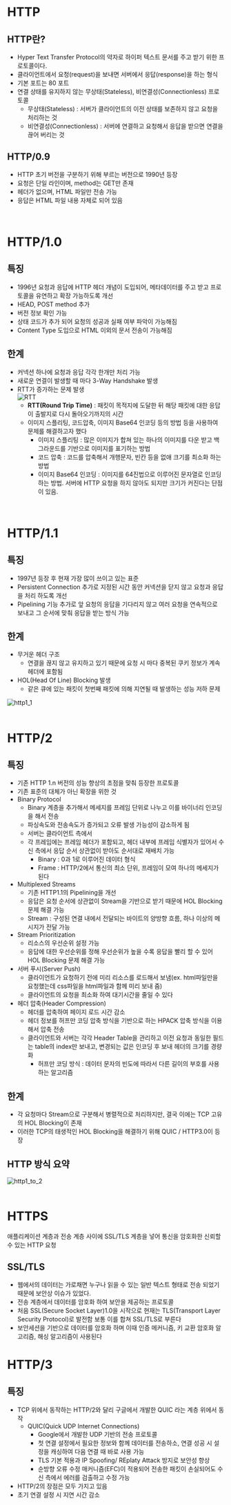 # HTTP
  ## HTTP란?
  - Hyper Text Transfer Protocol의 약자로 하이퍼 텍스트 문서를 주고 받기 위한 프로토콜이다.
  - 클라이언트에서 요청(request)을 보내면 서버에서 응답(response)을 하는 형식
  - 기본 포트는 80 포트
  - 연결 상태를 유지하지 않는 무상태(Stateless), 비연결성(Connectionless) 프로토콜
    - 무상태(Stateless) : 서버가 클라이언트의 이전 상태를 보존하지 않고 요청을 처리하는 것
    - 비연결성(Connectionless) : 서버에 연결하고 요청해서 응답을 받으면 연결을 끊어 버리는 것
  ## HTTP/0.9
  - HTTP 초기 버전을 구분하기 위해 부르는 버전으로 1990년 등장
  - 요청은 단일 라인이며, method는 GET만 존재
  - 헤더가 없으며, HTML 파일만 전송 가능
  - 응답은 HTML 파일 내용 자체로 되어 있음
<br>

# HTTP/1.0
  ## 특징
  - 1996년 요청과 응답에 HTTP 헤더 개념이 도입되어, 메타데이터를 주고 받고 프로토콜을 유연하고 확장 가능하도록 개선
  - HEAD, POST method 추가
  - 버전 정보 확인 가능
  - 상태 코드가 추가 되어 요청의 성공과 실패 여부 파악이 가능해짐
  - Content Type 도입으로 HTML 이외의 문서 전송이 가능해짐
  ## 한계
  - 커넥션 하나에 요청과 응답 각각 한개만 처리 가능
  - 새로운 연결이 발생할 때 마다 3-Way Handshake 발생
  - RTT가 증가하는 문제 발생  
    ![RTT](https://user-images.githubusercontent.com/61510481/211167222-fd60cb28-bffc-4921-8ff7-f2892b69b99f.png)  
    - **RTT(Round Trip Time)** : 패킷이 목적지에 도달한 뒤 해당 패킷에 대한 응답이 출발지로 다시 돌아오기까지의 시간
    - 이미지 스플리팅, 코드압축, 이미지 Base64 인코딩 등의 방법 등을 사용하여 문제를 해결하고자 했다
      - 이미지 스플리팅 : 많은 이미지가 합쳐 있는 하나의 이미지를 다운 받고 백그라운드를 기반으로 이미지를 표기하는 방법
      - 코드 압축 : 코드를 압축해서 개행문자, 빈칸 등을 없애 크기를 최소화 하는 방법
      - 이미지 Base64 인코딩 : 이미지를 64진법으로 이루어진 문자열로 인코딩 하는 방법. 서버에 HTTP 요청을 하지 않아도 되지만 크기가 커진다는 단점이 있음.
<br>

# HTTP/1.1
  ## 특징
  - 1997년 등장 후 현재 가장 많이 쓰이고 있는 표준
  - Persistent Connection 추가로 지정된 시간 동안 커넥션을 닫지 않고 요청과 응답을 처리 하도록 개선
  - Pipelining 기능 추가로 앞 요청의 응답을 기다리지 않고 여러 요청을 연속적으로 보내고 그 순서에 맞춰 응답을 받는 방식 가능  
  ## 한계
  - 무거운 헤더 구조
    - 연결을 끊지 않고 유지하고 있기 때문에 요청 시 마다 중복된 쿠키 정보가 계속 헤더에 포함됨
  - HOL(Head Of Line) Blocking 발생
    - 같은 큐에 있는 패킷이 첫번째 패킷에 의해 지연될 때 발생하는 성능 저하 문제  

  ![http1_1](https://user-images.githubusercontent.com/61510481/211209260-0b305d19-164d-4011-a002-a0be70b6e204.png)  
<br>

# HTTP/2
  ## 특징
  - 기존 HTTP 1.n 버전의 성능 향상의 초점을 맞춰 등장한 프로토콜
  - 기존 표준의 대체가 아닌 확장을 위한 것
  - Binary Protocol
    - Binary 계층을 추가해서 메세지를 프레임 단위로 나누고 이를 바이너리 인코딩을 해서 전송
    - 파싱속도와 전송속도가 증가되고 오류 발생 가능성이 감소하게 됨
    - 서버는 클라이언트 측에서 
    - 각 프레임에는 프레임 헤더가 포함되고, 헤더 내부에 프레임 식별자가 있어서 수신 측에서 응답 순서 상관없이 받아도 순서대로 재배치 가능
      - Binary : 0과 1로 이루어진 데이터 형식
      - Frame : HTTP/2에서 통신의 최소 단위, 프레임이 모여 하나의 메세지가 된다
  - Multiplexed Streams
    - 기존 HTTP1.1의 Pipelining을 개선
    - 응답은 요청 순서에 상관없이 Stream을 기반으로 받기 때문에 HOL Blocking 문제 해결 가능
    - Stream : 구성된 연결 내에서 전달되는 바이트의 양방향 흐름, 하나 이상의 메시지가 전달 가능
  - Stream Prioritization
    - 리소스의 우선순위 설정 가능
    - 응답에 대한 우선순위를 정해 우선순위가 높을 수록 응답을 빨리 할 수 있어 HOL Blocking 문제 해결 가능
  - 서버 푸시(Server Push)
    - 클라이언트가 요청하기 전에 미리 리소스를 로드해서 보냄(ex. html파일만을 요청했는데 css파일을 html파일과 함께 미리 보내 줌)
    - 클라이언트의 요청을 최소화 하여 대기시간을 줄일 수 있다
  - 헤더 압축(Header Compression)
    - 헤더를 압축하여 페이지 로드 시간 감소
    - 헤더 정보를 허프만 코딩 압축 방식을 기반으로 하는 HPACK 압축 방식을 이용해서 압축 전송
    - 클라이언트와 서버는 각각 Header Table을 관리하고 이전 요청과 동일한 필드는 table의 index만 보내고, 변경되는 값은 인코딩 후 보내 헤더의 크기를 경량화
      - 허프만 코딩 방식 : 데이터 문자의 빈도에 따라서 다른 길이의 부호를 사용하는 알고리즘
   ## 한계
  - 각 요청마다 Stream으로 구분해서 병렬적으로 처리하지만, 결국 이에는 TCP 고유의 HOL Blocking이 존재
  - 이러한 TCP의 태생적인 HOL Blocking을 해결하기 위해 QUIC / HTTP3.0이 등장

  ## HTTP 방식 요약
  ![http1_to_2](https://user-images.githubusercontent.com/61510481/211210369-0f3d71da-9976-4c1a-9b05-902314341fc0.png)   
<br>

# HTTPS
 애플리케이션 계층과 전송 계층 사이에  SSL/TLS 계층을 넣어 통신을 암호화한 신뢰할 수 있는 HTTP 요청
 
  ## SSL/TLS
  - 웹에서의 데이터는 가로채면 누구나 읽을 수 있는 일반 텍스트 형태로 전송 되었기 때문에 보안상 이슈가 있었다.
  - 전송 계층에서 데이터를 암호화 하여 보안을 제공하는 프로토콜
  - 처음 SSL(Secure Socket Layer)1.0을 시작으로 현재는 TLS(Transport Layer Security Protocol)로 발전함 보통 이를 합쳐 SSL/TLS로 부른다
  - 보안세션을 기반으로 데이터를 암호화 하며 이때 인증 메커니즘, 키 교환 암호화 알고리즘, 해싱 알고리즘이 사용된다
# HTTP/3
  ## 특징
  - TCP 위에서 동작하는 HTTP/2와 달리 구글에서 개발한 QUIC 라는 계층 위에서 동작
    - QUIC(Quick UDP Internet Connections)
      - Google에서 개발한 UDP 기반의 전송 프로토콜
      - 첫 연결 설정에서 필요한 정보와 함께 데이터를 전송하소, 연결 성공 시 설정을 캐싱하여 다음 연결 때 바로 사용 가능
      - TLS 기본 적용과 IP Spoofing/ REplaty Attack 방지로 보안성 향상
      - 순방향 오류 수정 매커니즘(EFC)이 적용되어 전송한 패킷이 손실되어도 수신 측에서 에러를 검출하고 수정 가능
  - HTTP/2의 장점은 모두 가지고 있음
  - 초기 연결 설정 시 지연 시간 감소
